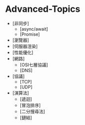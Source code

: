 # Advanced-Topics

* [非同步]
    * [async/await]
    * [Promise]
* [瀏覽器]
* [伺服器渲染]
* [性能優化]
* [網路]
    * [OSI七層協議]
    * [DNS]
* [協議]
    * [TCP]
    * [UDP]
* [演算法]
    * [遞迴]
	* [冒泡排序]
	* [二分搜尋法]
	* [鏈結]
